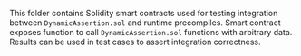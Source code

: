 This folder contains Solidity smart contracts used for testing integration between `DynamicAssertion.sol` and runtime precompiles.
Smart contract exposes function to call `DynamicAssertion.sol` functions with arbitrary data. Results can be used in test cases to assert integration correctness.
